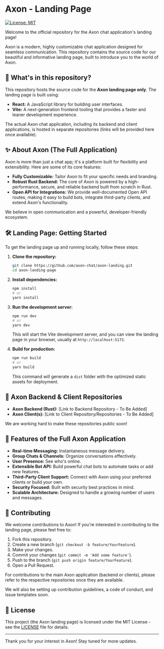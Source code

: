 # Axon - Landing Page

[![License: MIT](https://img.shields.io/badge/License-MIT-yellow.svg)](https://opensource.org/licenses/MIT)

Welcome to the official repository for the Axon chat application's landing page!

Axon is a modern, highly customizable chat application designed for seamless communication. This repository contains the source code for our beautiful and informative landing page, built to introduce you to the world of Axon.

## 🚀 What's in this repository?

This repository hosts the source code for the **Axon landing page only**. The landing page is built using:

* **React:** A JavaScript library for building user interfaces.
* **Vite:** A next-generation frontend tooling that provides a faster and leaner development experience.

The actual Axon chat application, including its backend and client applications, is hosted in separate repositories (links will be provided here once available).

## ✨ About Axon (The Full Application)

Axon is more than just a chat app; it's a platform built for flexibility and extensibility. Here are some of its core features:

* **Fully Customizable:** Tailor Axon to fit your specific needs and branding.
* **Robust Rust Backend:** The core of Axon is powered by a high-performance, secure, and reliable backend built from scratch in Rust.
* **Open API for Integrations:** We provide well-documented Open API routes, making it easy to build bots, integrate third-party clients, and extend Axon's functionality.

We believe in open communication and a powerful, developer-friendly ecosystem.

## 🛠️ Landing Page: Getting Started

To get the landing page up and running locally, follow these steps:

1.  **Clone the repository:**
    ```bash
    git clone https://github.com/axon-chat/axon-landing.git
    cd axon-landing-page
    ```

2.  **Install dependencies:**
    ```bash
    npm install
    # or
    yarn install
    ```

3.  **Run the development server:**
    ```bash
    npm run dev
    # or
    yarn dev
    ```
    This will start the Vite development server, and you can view the landing page in your browser, usually at `http://localhost:5173`.

4.  **Build for production:**
    ```bash
    npm run build
    # or
    yarn build
    ```
    This command will generate a `dist` folder with the optimized static assets for deployment.

## 🔗 Axon Backend & Client Repositories

* **Axon Backend (Rust):** [Link to Backend Repository - To Be Added]
* **Axon Client(s):** [Link to Client Repository/Repositories - To Be Added]

We are working hard to make these repositories public soon!

## 🌟 Features of the Full Axon Application

* **Real-time Messaging:** Instantaneous message delivery.
* **Group Chats & Channels:** Organize conversations effectively.
* **User Presence:** See who's online.
* **Extensible Bot API:** Build powerful chat bots to automate tasks or add new features.
* **Third-Party Client Support:** Connect with Axon using your preferred clients or build your own.
* **Security Focused:** Built with security best practices in mind.
* **Scalable Architecture:** Designed to handle a growing number of users and messages.

## 🤝 Contributing

We welcome contributions to Axon! If you're interested in contributing to the landing page, please feel free to:

1.  Fork this repository.
2.  Create a new branch (`git checkout -b feature/YourFeature`).
3.  Make your changes.
4.  Commit your changes (`git commit -m 'Add some feature'`).
5.  Push to the branch (`git push origin feature/YourFeature`).
6.  Open a Pull Request.

For contributions to the main Axon application (backend or clients), please refer to the respective repositories once they are available.

We will also be setting up contribution guidelines, a code of conduct, and issue templates soon.

## 📄 License

This project (the Axon landing page) is licensed under the MIT License - see the [LICENSE](LICENSE) file for details.

---

Thank you for your interest in Axon! Stay tuned for more updates.
